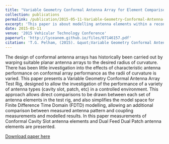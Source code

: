 ```yaml
---
title: "Variable Geometry Conformal Antenna Array for Element Comparison"
collection: publications
permalink: /publication/2015-05-11-Variable-Geometry-Conformal-Antenna-Array-for-Element-Comparison
excerpt: 'This paper is about modelling antenna elements within a reconfigurable conformal framework.'
date: 2015-05-11
venue: '2015 Vehicular Technology Conference'
paperurl: 'http://lyceanem.github.io/files/07146157.pdf'
citation: 'T.G. Pelham, (2015). &quot;Variable Geometry Conformal Antenna Array for Element Comparison.&quot; <i>Vehicular Technology Conference</i>. 1(1).'
---
```

The design of conformal antenna arrays has historically been carried out by warping suitable planar antenna arrays to the desired radius of curvature. There has been little investigation into the effects of characteristic antenna performance on conformal array performance as the radii of curvature is varied. This paper presents a Variable Geometry Conformal Antenna Array Test Rig, designed to allow the investigation of the performance of a variety of antenna types (cavity slot, patch, etc) in a controlled environment. This approach allows direct comparisons to be drawn between each set of antenna elements in the test rig, and also simplifies the model space for Finite Difference Time Domain (FDTD) modelling, allowing an additional comparison between measured antenna pattern and coupling measurements and modelled results. In this paper measurements of Conformal Cavity Slot antenna elements and Dual Feed Dual Patch antenna elements are presented.

[Download paper here](http://lyceanem.github.io/files/07146157.pdf)
